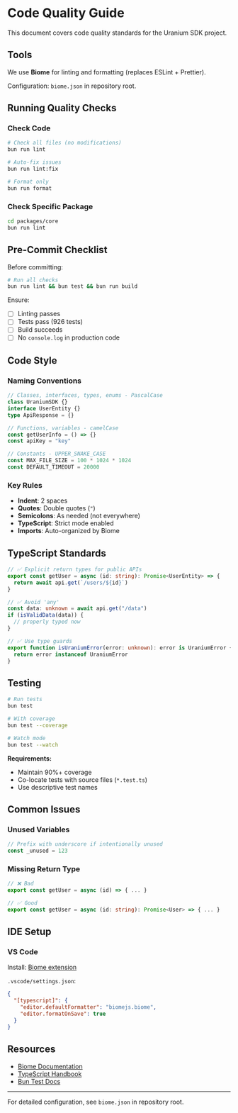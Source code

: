 # Code Quality Guide

This document covers code quality standards for the Uranium SDK project.

## Tools

We use **Biome** for linting and formatting (replaces ESLint + Prettier).

Configuration: `biome.json` in repository root.

## Running Quality Checks

### Check Code

```bash
# Check all files (no modifications)
bun run lint

# Auto-fix issues
bun run lint:fix

# Format only
bun run format
```

### Check Specific Package

```bash
cd packages/core
bun run lint
```

## Pre-Commit Checklist

Before committing:

```bash
# Run all checks
bun run lint && bun test && bun run build
```

Ensure:
- [ ] Linting passes
- [ ] Tests pass (926 tests)
- [ ] Build succeeds
- [ ] No `console.log` in production code

## Code Style

### Naming Conventions

```typescript
// Classes, interfaces, types, enums - PascalCase
class UraniumSDK {}
interface UserEntity {}
type ApiResponse = {}

// Functions, variables - camelCase
const getUserInfo = () => {}
const apiKey = "key"

// Constants - UPPER_SNAKE_CASE
const MAX_FILE_SIZE = 100 * 1024 * 1024
const DEFAULT_TIMEOUT = 20000
```

### Key Rules

- **Indent**: 2 spaces
- **Quotes**: Double quotes (`"`)
- **Semicolons**: As needed (not everywhere)
- **TypeScript**: Strict mode enabled
- **Imports**: Auto-organized by Biome

## TypeScript Standards

```typescript
// ✅ Explicit return types for public APIs
export const getUser = async (id: string): Promise<UserEntity> => {
  return await api.get(`/users/${id}`)
}

// ✅ Avoid 'any'
const data: unknown = await api.get("/data")
if (isValidData(data)) {
  // properly typed now
}

// ✅ Use type guards
export function isUraniumError(error: unknown): error is UraniumError {
  return error instanceof UraniumError
}
```

## Testing

```bash
# Run tests
bun test

# With coverage
bun test --coverage

# Watch mode
bun test --watch
```

**Requirements:**
- Maintain 90%+ coverage
- Co-locate tests with source files (`*.test.ts`)
- Use descriptive test names

## Common Issues

### Unused Variables
```typescript
// Prefix with underscore if intentionally unused
const _unused = 123
```

### Missing Return Type
```typescript
// ❌ Bad
export const getUser = async (id) => { ... }

// ✅ Good
export const getUser = async (id: string): Promise<User> => { ... }
```

## IDE Setup

### VS Code

Install: [Biome extension](https://marketplace.visualstudio.com/items?itemName=biomejs.biome)

`.vscode/settings.json`:
```json
{
  "[typescript]": {
    "editor.defaultFormatter": "biomejs.biome",
    "editor.formatOnSave": true
  }
}
```

## Resources

- [Biome Documentation](https://biomejs.dev/)
- [TypeScript Handbook](https://www.typescriptlang.org/docs/handbook/)
- [Bun Test Docs](https://bun.sh/docs/cli/test)

---

For detailed configuration, see `biome.json` in repository root.
